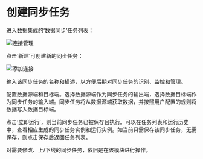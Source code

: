 # 创建同步任务

进入数据集成的‘数据同步’任务列表：

![连接管理](../../../../image/Data-Integration/task-list.png)

点击‘新建’可创建新的同步任务：

![添加连接](../../../../image/Data-Integration/create-task.png)

输入该同步任务的名称和描述，以方便后期对同步任务的识别、监控和管理。

配置数据源端和目标端。选择数据源端作为同步任务的输出端，选择数据目标端作为同步任务的输入端。同步任务将从数据源端获取数据，并按照用户配置的规则将数据写入数据目标端。

点击‘立即运行’，则当前同步任务已被保存且执行。可以在任务列表和运行历史中，查看相应生成的同步任务实例和运行实例。如当前只需保存该同步任务，无需保存，则点击保存后返回任务列表。

对需要修改、上/下线的同步任务，依旧是在该模块进行操作。